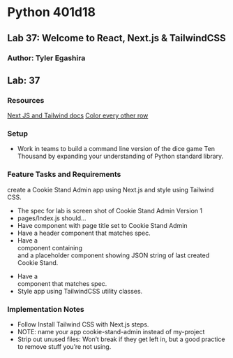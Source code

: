 # Python 401d18
## Lab 37: Welcome to React, Next.js & TailwindCSS
### Author: Tyler Egashira

## Lab: 37

### Resources

[Next JS and Tailwind docs](https://tailwindcss.com/docs/guides/nextjs)
[Color every other row](https://stackoverflow.com/questions/64460494/what-is-the-correct-way-to-apply-classes-dynamically-to-odd-even-rows-of-table)

### Setup

* Work in teams to build a command line version of the dice game Ten Thousand by expanding your understanding of Python standard library.

### Feature Tasks and Requirements

create a Cookie Stand Admin app using Next.js and style using Tailwind CSS.

- The spec for lab is screen shot of Cookie Stand Admin Version 1
- pages/Index.js should…
- Have <Head> component with page title set to Cookie Stand Admin
- Have a header component that matches spec.
- Have a <main> component containing <form> and a placeholder component showing JSON string of last created Cookie Stand.
- Have a <footer> component that matches spec.
- Style app using TailwindCSS utility classes.

### Implementation Notes

- Follow Install Tailwind CSS with Next.js steps.
- NOTE: name your app cookie-stand-admin instead of my-project
- Strip out unused files: Won’t break if they get left in, but a good practice to remove stuff you’re not using.

